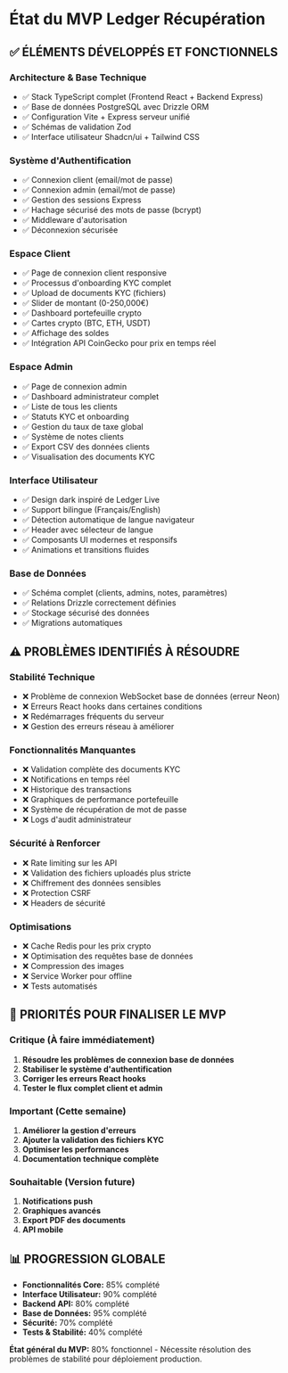 # État du MVP Ledger Récupération

## ✅ ÉLÉMENTS DÉVELOPPÉS ET FONCTIONNELS

### Architecture & Base Technique
- ✅ Stack TypeScript complet (Frontend React + Backend Express)
- ✅ Base de données PostgreSQL avec Drizzle ORM
- ✅ Configuration Vite + Express serveur unifié
- ✅ Schémas de validation Zod
- ✅ Interface utilisateur Shadcn/ui + Tailwind CSS

### Système d'Authentification
- ✅ Connexion client (email/mot de passe)
- ✅ Connexion admin (email/mot de passe)
- ✅ Gestion des sessions Express
- ✅ Hachage sécurisé des mots de passe (bcrypt)
- ✅ Middleware d'autorisation
- ✅ Déconnexion sécurisée

### Espace Client
- ✅ Page de connexion client responsive
- ✅ Processus d'onboarding KYC complet
- ✅ Upload de documents KYC (fichiers)
- ✅ Slider de montant (0-250,000€)
- ✅ Dashboard portefeuille crypto
- ✅ Cartes crypto (BTC, ETH, USDT)
- ✅ Affichage des soldes
- ✅ Intégration API CoinGecko pour prix en temps réel

### Espace Admin
- ✅ Page de connexion admin
- ✅ Dashboard administrateur complet
- ✅ Liste de tous les clients
- ✅ Statuts KYC et onboarding
- ✅ Gestion du taux de taxe global
- ✅ Système de notes clients
- ✅ Export CSV des données clients
- ✅ Visualisation des documents KYC

### Interface Utilisateur
- ✅ Design dark inspiré de Ledger Live
- ✅ Support bilingue (Français/English)
- ✅ Détection automatique de langue navigateur
- ✅ Header avec sélecteur de langue
- ✅ Composants UI modernes et responsifs
- ✅ Animations et transitions fluides

### Base de Données
- ✅ Schéma complet (clients, admins, notes, paramètres)
- ✅ Relations Drizzle correctement définies
- ✅ Stockage sécurisé des données
- ✅ Migrations automatiques

## ⚠️ PROBLÈMES IDENTIFIÉS À RÉSOUDRE

### Stabilité Technique
- ❌ Problème de connexion WebSocket base de données (erreur Neon)
- ❌ Erreurs React hooks dans certaines conditions
- ❌ Redémarrages fréquents du serveur
- ❌ Gestion des erreurs réseau à améliorer

### Fonctionnalités Manquantes
- ❌ Validation complète des documents KYC
- ❌ Notifications en temps réel
- ❌ Historique des transactions
- ❌ Graphiques de performance portefeuille
- ❌ Système de récupération de mot de passe
- ❌ Logs d'audit administrateur

### Sécurité à Renforcer
- ❌ Rate limiting sur les API
- ❌ Validation des fichiers uploadés plus stricte
- ❌ Chiffrement des données sensibles
- ❌ Protection CSRF
- ❌ Headers de sécurité

### Optimisations
- ❌ Cache Redis pour les prix crypto
- ❌ Optimisation des requêtes base de données
- ❌ Compression des images
- ❌ Service Worker pour offline
- ❌ Tests automatisés

## 🎯 PRIORITÉS POUR FINALISER LE MVP

### Critique (À faire immédiatement)
1. **Résoudre les problèmes de connexion base de données**
2. **Stabiliser le système d'authentification**
3. **Corriger les erreurs React hooks**
4. **Tester le flux complet client et admin**

### Important (Cette semaine)
1. **Améliorer la gestion d'erreurs**
2. **Ajouter la validation des fichiers KYC**
3. **Optimiser les performances**
4. **Documentation technique complète**

### Souhaitable (Version future)
1. **Notifications push**
2. **Graphiques avancés**
3. **Export PDF des documents**
4. **API mobile**

## 📊 PROGRESSION GLOBALE

- **Fonctionnalités Core:** 85% complété
- **Interface Utilisateur:** 90% complété  
- **Backend API:** 80% complété
- **Base de Données:** 95% complété
- **Sécurité:** 70% complété
- **Tests & Stabilité:** 40% complété

**État général du MVP:** 80% fonctionnel - Nécessite résolution des problèmes de stabilité pour déploiement production.